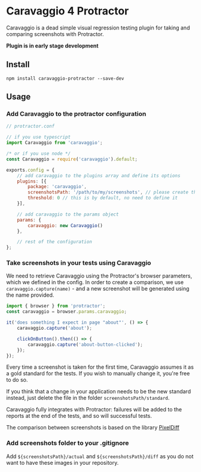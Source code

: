 # Caravaggio 4 Protractor

Caravaggio is a dead simple visual regression testing plugin for taking and comparing screenshots with Protractor.

**Plugin is in early stage development**

## Install
        
    npm install caravaggio-protractor --save-dev

## Usage

### Add Caravaggio to the protractor configuration

```javascript
// protractor.conf

// if you use typescript
import Caravaggio from 'caravaggio';

/* or if you use node */
const Caravaggio = require('caravaggio').default;

exports.config = {
    // add caravaggio to the plugins array and define its options
    plugins: [{
        package: 'caravaggio',
        screenshotsPath: '/path/to/my/screenshots', // please create the 'screenshots' folder if missing
        threshold: 0 // this is by default, no need to define it
    }],

    // add caravaggio to the params object
    params: {
        caravaggio: new Caravaggio()
    },

    // rest of the configuration
};
```

### Take screenshots in your tests using Caravaggio
We need to retrieve Caravaggio using the Protractor's browser parameters, which we defined in the config.
In order to create a comparison, we use `caravaggio.capture(name)` - and a new screenshot will be generated using the name provided.


```javascript
import { browser } from 'protractor';
const caravaggio = browser.params.caravaggio;

it('does something I expect in page "about"', () => {
    caravaggio.capture('about');

    clickOnButton().then(() => {
        caravaggio.capture('about-button-clicked');
    });
});

```
Every time a screenshot is taken for the first time, Caravaggio assumes it as a gold standard for the tests. If you wish to manually change it, you're free to do so.

If you think that a change in your application needs to be the new standard instead, just delete the file in the folder `screenshotsPath/standard`.    

Caravaggio fully integrates with Protractor: failures will be added to the reports at the end of the tests, and so will successful tests.

The comparison between screenshots is based on the library [PixelDiff](https://github.com/koola/pixel-diff)

### Add screenshots folder to your .gitignore

Add `${screenshotsPath}/actual` and `${screenshotsPath}/diff` as you do not want to have these images in your repository.